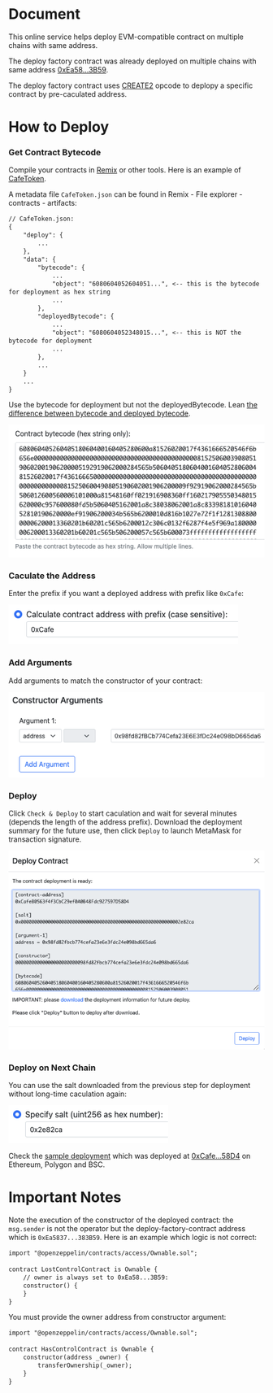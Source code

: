 # Document

This online service helps deploy EVM-compatible contract on multiple chains with same address.

The deploy factory contract was already deployed on multiple chains with same address [0xEa58...3B59](https://blockscan.com/address/0xEa5837e1F89e3cf23027dA7866e6492458383B59).

The deploy factory contract uses [CREATE2](https://docs.openzeppelin.com/cli/2.8/deploying-with-create2) opcode to deplopy a specific contract by pre-caculated address.

# How to Deploy

### Get Contract Bytecode

Compile your contracts in [Remix](http://remix.ethereum.org) or other tools. Here is an example of [CafeToken](sample/CafeToken.sol).

A metadata file `CafeToken.json` can be found in Remix - File explorer - contracts - artifacts:

```
// CafeToken.json:
{
    "deploy": {
        ...
    },
    "data": {
        "bytecode": {
            ...
            "object": "6080604052604051...", <-- this is the bytecode for deployment as hex string
            ...
        },
        "deployedBytecode": {
            ...
            "object": "6080604052348015...", <-- this is NOT the bytecode for deployment
            ...
        },
        ...
    }
    ...
}
```

Use the bytecode for deployment but not the deployedBytecode. Lean [the difference between bytecode and deployed bytecode](https://medium.com/coinmonks/the-difference-between-bytecode-and-deployed-bytecode-64594db723df).

![bytecode](img/bytecode.png)

### Caculate the Address

Enter the prefix if you want a deployed address with prefix like `0xCafe`:

![prefix](img/prefix.png)

### Add Arguments

Add arguments to match the constructor of your contract:

![arguments](img/arguments.png)

### Deploy

Click `Check & Deploy` to start caculation and wait for several minutes (depends the length of the address prefix). Download the deployment summary for the future use, then click `Deploy` to launch MetaMask for transaction signature.

![summary](img/summary.png)

### Deploy on Next Chain

You can use the salt downloaded from the previous step for deployment without long-time caculation again:

![salt](img/salt.png)

Check the [sample deployment](sample/deploy-0xCafeB0563f4f3CbC29ef0A0B48Fdc927597D58D4.txt) which was deployed at [0xCafe...58D4](https://blockscan.com/address/0xCafeB0563f4f3CbC29ef0A0B48Fdc927597D58D4) on Ethereum, Polygon and BSC.

# Important Notes

Note the execution of the constructor of the deployed contract: the `msg.sender` is not the operator but the deploy-factory-contract address which is `0xEa5837...383B59`. Here is an example which logic is not correct:

```
import "@openzeppelin/contracts/access/Ownable.sol";

contract LostControlContract is Ownable {
    // owner is always set to 0xEa58...3B59:
    constructor() {
    }
}
```

You must provide the owner address from constructor argument:

```
import "@openzeppelin/contracts/access/Ownable.sol";

contract HasControlContract is Ownable {
    constructor(address _owner) {
        transferOwnership(_owner);
    }
}
```
